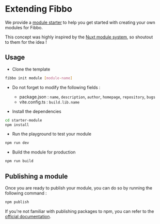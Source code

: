 # Extending Fibbo

We provide a [module starter](https://github.com/fibbojs/starter-module) to help you get started with creating your own modules for Fibbo.

This concept was highly inspired by the [Nuxt module system](https://nuxt.com/modules), so shoutout to them for the idea !

## Usage

- Clone the template

```bash
fibbo init module [module-name]
```

- Do not forget to modify the following fields :
    - package.json : `name`, `description`, `author`, `homepage`, `repository`, `bugs`
    - vite.config.ts : `build.lib.name`

- Install the dependencies

```bash
cd starter-module
npm install
```

- Run the playground to test your module

```bash
npm run dev
```

- Build the module for production

```bash
npm run build
```

## Publishing a module

Once you are ready to publish your module, you can do so by running the following command :

```bash
npm publish
```

If you're not familiar with publishing packages to npm, you can refer to the [official documentation](https://docs.npmjs.com/packages-and-modules/contributing-packages-to-the-registry).
